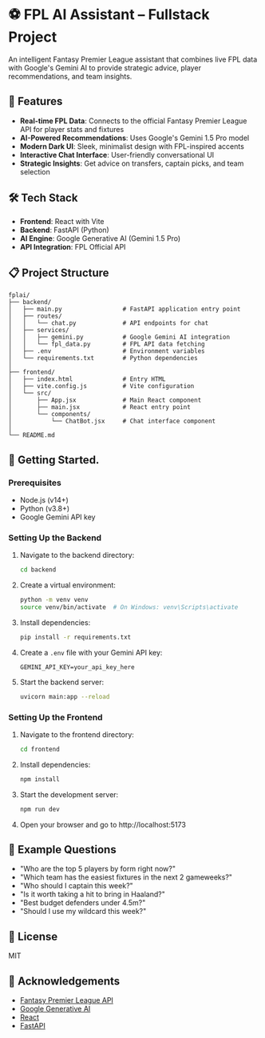 # ⚽ FPL AI Assistant – Fullstack Project

An intelligent Fantasy Premier League assistant that combines live FPL data with Google's Gemini AI to provide strategic advice, player recommendations, and team insights.

## 🌟 Features

- **Real-time FPL Data**: Connects to the official Fantasy Premier League API for player stats and fixtures
- **AI-Powered Recommendations**: Uses Google's Gemini 1.5 Pro model
- **Modern Dark UI**: Sleek, minimalist design with FPL-inspired accents
- **Interactive Chat Interface**: User-friendly conversational UI
- **Strategic Insights**: Get advice on transfers, captain picks, and team selection

## 🛠️ Tech Stack

- **Frontend**: React with Vite
- **Backend**: FastAPI (Python)
- **AI Engine**: Google Generative AI (Gemini 1.5 Pro)
- **API Integration**: FPL Official API

## 📋 Project Structure

```
fplai/
├── backend/
│   ├── main.py                 # FastAPI application entry point
│   ├── routes/
│   │   └── chat.py             # API endpoints for chat
│   ├── services/
│   │   ├── gemini.py           # Google Gemini AI integration
│   │   └── fpl_data.py         # FPL API data fetching
│   ├── .env                    # Environment variables
│   └── requirements.txt        # Python dependencies
│
├── frontend/
│   ├── index.html              # Entry HTML
│   ├── vite.config.js          # Vite configuration
│   └── src/
│       ├── App.jsx             # Main React component
│       ├── main.jsx            # React entry point
│       └── components/
│           └── ChatBot.jsx     # Chat interface component
│
└── README.md
```

## 🚀 Getting Started.

### Prerequisites

- Node.js (v14+)
- Python (v3.8+)
- Google Gemini API key

### Setting Up the Backend

1. Navigate to the backend directory:

   ```bash
   cd backend
   ```

2. Create a virtual environment:

   ```bash
   python -m venv venv
   source venv/bin/activate  # On Windows: venv\Scripts\activate
   ```

3. Install dependencies:

   ```bash
   pip install -r requirements.txt
   ```

4. Create a `.env` file with your Gemini API key:

   ```
   GEMINI_API_KEY=your_api_key_here
   ```

5. Start the backend server:
   ```bash
   uvicorn main:app --reload
   ```

### Setting Up the Frontend

1. Navigate to the frontend directory:

   ```bash
   cd frontend
   ```

2. Install dependencies:

   ```bash
   npm install
   ```

3. Start the development server:

   ```bash
   npm run dev
   ```

4. Open your browser and go to http://localhost:5173

## 💬 Example Questions

- "Who are the top 5 players by form right now?"
- "Which team has the easiest fixtures in the next 2 gameweeks?"
- "Who should I captain this week?"
- "Is it worth taking a hit to bring in Haaland?"
- "Best budget defenders under 4.5m?"
- "Should I use my wildcard this week?"

## 📝 License

MIT

## 🙏 Acknowledgements

- [Fantasy Premier League API](https://fantasy.premierleague.com/api/bootstrap-static/)
- [Google Generative AI](https://ai.google.dev/)
- [React](https://reactjs.org/)
- [FastAPI](https://fastapi.tiangolo.com/)
